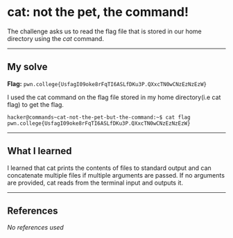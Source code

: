 # cat: not the pet, the command!
The challenge asks us to read the flag file that is stored in our home directory using the *cat* command.

***

## My solve
**Flag:** `pwn.college{UsfagI09oke8rFqTI6ASLfDKu3P.QXxcTN0wCNzEzNzEzW}`

I used the cat command on the flag file stored in my home directory(i.e cat flag) to get the flag.
```
hacker@commands~cat-not-the-pet-but-the-command:~$ cat flag
pwn.college{UsfagI09oke8rFqTI6ASLfDKu3P.QXxcTN0wCNzEzNzEzW}
```

***

## What I learned
I learned that cat prints the contents of files to standard output and can concatenate multiple files if multiple arguments are passed. If no arguments are provided,  cat reads from the terminal input and outputs it.

***

## References 
*No references used*